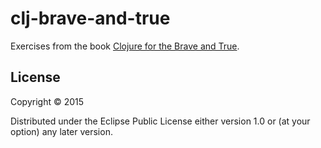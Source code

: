 # clj-brave-and-true

Exercises from the book
[Clojure for the Brave and True](http://www.braveclojure.com/).

## License

Copyright © 2015

Distributed under the Eclipse Public License either version 1.0 or (at
your option) any later version.

